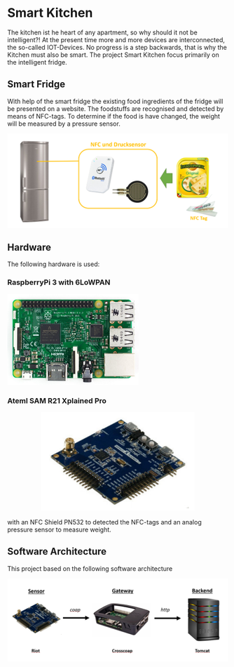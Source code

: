 # Smart Kitchen

The kitchen ist he heart of any apartment, so why should it not be intelligent?!
At the present time more and more devices are interconnected, the so-called IOT-Devices. 
No progress is a step backwards, that is why the Kitchen must also be smart. 
The project Smart Kitchen focus primarily on the intelligent fridge.

## Smart Fridge

With help of the smart fridge the existing food ingredients of the fridge will be presented on a website.
The foodstuffs are recognised and detected by means of NFC-tags.
To determine if the food is have changed, the weight will be measured by a pressure sensor.

![Concept](/images/concept.png)

## Hardware

The following hardware is used:

### RaspberryPi 3 with 6LoWPAN
<img src="/images/raspberryPi3.png" width="300"/>

### Ateml SAM R21 Xplained Pro
<p align="center">
  <img src="/images/atmel_board.png" width="350"/>
</p>
with an NFC Shield PN532 to detected the NFC-tags and an analog pressure sensor to measure weight.

## Software Architecture

This project based on the following software architecture

<p align="center">
  <img src="/images/software_architecture.png" width="800"/>
</p>
